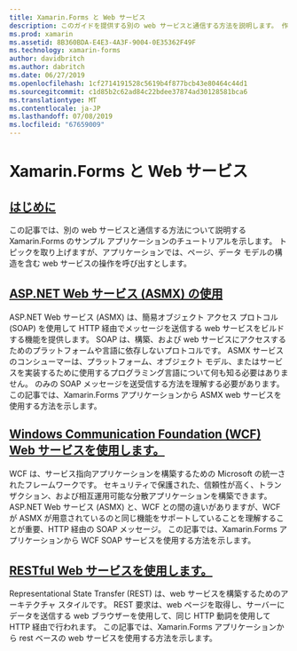 ```yaml
---
title: Xamarin.Forms と Web サービス
description: このガイドを提供する別の web サービスと通信する方法を説明します。 作成、読み取り、更新、および削除 (CRUD) の機能、Xamarin.Forms アプリケーションにします。 ASMX サービス、WCF サービス、REST サービスとの通信について書かれています。
ms.prod: xamarin
ms.assetid: 8B360BDA-E4E3-4A3F-9004-0E35362F49F
ms.technology: xamarin-forms
author: davidbritch
ms.author: dabritch
ms.date: 06/27/2019
ms.openlocfilehash: 1cf2714191528c5619b4f877bcb43e80464c44d1
ms.sourcegitcommit: c1d85b2c62ad84c22bdee37874ad30128581bca6
ms.translationtype: MT
ms.contentlocale: ja-JP
ms.lasthandoff: 07/08/2019
ms.locfileid: "67659009"
---
```

# <a name="xamarinforms-and-web-services"></a>Xamarin.Forms と Web サービス

## <a name="introductionintroductionmd"></a>[はじめに](introduction.md)

この記事では、別の web サービスと通信する方法について説明する Xamarin.Forms のサンプル アプリケーションのチュートリアルを示します。 トピックを取り上げますが、アプリケーションでは、ページ、データ モデルの構造を含む web サービスの操作を呼び出すとします。

## <a name="consume-an-aspnet-web-service-asmxxamarin-formsdata-cloudweb-servicesasmxmd"></a>[ASP.NET Web サービス (ASMX) の使用](~/xamarin-forms/data-cloud/web-services/asmx.md)

ASP.NET Web サービス (ASMX) は、簡易オブジェクト アクセス プロトコル (SOAP) を使用して HTTP 経由でメッセージを送信する web サービスをビルドする機能を提供します。 SOAP は、構築、および web サービスにアクセスするためのプラットフォームや言語に依存しないプロトコルです。 ASMX サービスのコンシューマーは、プラットフォーム、オブジェクト モデル、またはサービスを実装するために使用するプログラミング言語について何も知る必要はありません。 のみの SOAP メッセージを送受信する方法を理解する必要があります。 この記事では、Xamarin.Forms アプリケーションから ASMX web サービスを使用する方法を示します。

## <a name="consume-a-windows-communication-foundation-wcf-web-servicexamarin-formsdata-cloudweb-serviceswcfmd"></a>[Windows Communication Foundation (WCF) Web サービスを使用します。](~/xamarin-forms/data-cloud/web-services/wcf.md)

WCF は、サービス指向アプリケーションを構築するための Microsoft の統一されたフレームワークです。 セキュリティで保護された、信頼性が高く、トランザクション、および相互運用可能な分散アプリケーションを構築できます。 ASP.NET Web サービス (ASMX) と、WCF との間の違いがありますが、WCF が ASMX が用意されているのと同じ機能をサポートしていることを理解することが重要、HTTP 経由の SOAP メッセージ。 この記事では、Xamarin.Forms アプリケーションから WCF SOAP サービスを使用する方法を示します。

## <a name="consume-a-restful-web-servicexamarin-formsdata-cloudweb-servicesrestmd"></a>[RESTful Web サービスを使用します。](~/xamarin-forms/data-cloud/web-services/rest.md)

Representational State Transfer (REST) は、web サービスを構築するためのアーキテクチャ スタイルです。 REST 要求は、web ページを取得し、サーバーにデータを送信する web ブラウザーを使用して、同じ HTTP 動詞を使用して HTTP 経由で行われます。 この記事では、Xamarin.Forms アプリケーションから rest ベースの web サービスを使用する方法を示します。
